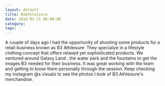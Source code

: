 ```yaml
---
layout: default
title: B3Athleisure
date: 2018-02-21 00:00:00
category:
tags:
---
```


A couple of days ago I had the opportunity of shooting some products for a retail business known as B3 Athleisure. They specialize in a lifestyle clothing concept that offers relaxed yet sophisticated products. We ventured around Galaxy Land , the water park and the fountains to get the images B3 needed for their business. It was great working with the team and getting to know them personally through the session. Keep checking my instagram @s.visualz to see the photos I took of B3 Athleisure's merchandise.&nbsp;